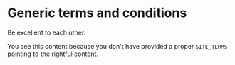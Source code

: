 # Generic terms and conditions

Be excellent to each other.

You see this content because you don't have provided a proper `SITE_TERMS`
pointing to the rightful content.
